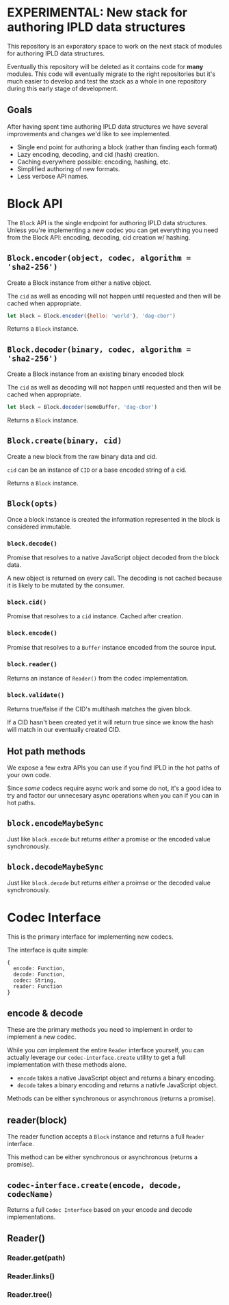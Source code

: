 # EXPERIMENTAL: New stack for authoring IPLD data structures

This repository is an exporatory space to work on the next stack of modules for authoring
IPLD data structures.

Eventually this repository will be deleted as it contains code for **many** modules. This
code will eventually migrate to the right repositories but it's much easier to develop
and test the stack as a whole in one repository during this early stage of development.

## Goals

After having spent time authoring IPLD data structures we have several improvements and
changes we'd like to see implemented.

* Single end point for authoring a block (rather than finding each format)
* Lazy encoding, decoding, and cid (hash) creation.
* Caching everywhere possible: encoding, hashing, etc.
* Simplified authoring of new formats.
* Less verbose API names.

# Block API

The `Block` API is the single endpoint for authoring IPLD data structures. Unless you're
implementing a new codec you can get everything you need from the Block API: encoding, 
decoding, cid creation w/ hashing.

## `Block.encoder(object, codec, algorithm = 'sha2-256')`

Create a Block instance from either a native object.

The `cid` as well as encoding will not happen until requested
and then will be cached when appropriate.

```javascript
let block = Block.encoder({hello: 'world'}, 'dag-cbor')
```

Returns a `Block` instance.

## `Block.decoder(binary, codec, algorithm = 'sha2-256')`

Create a Block instance from an existing binary encoded block

The `cid` as well as decoding will not happen until requested
and then will be cached when appropriate.

```javascript
let block = Block.decoder(someBuffer, 'dag-cbor')
```

Returns a `Block` instance.

## `Block.create(binary, cid)`

Create a new block from the raw binary data and cid.

`cid` can be an instance of `CID` or a base encoded string of a cid.

Returns a `Block` instance.

## `Block(opts)`

Once a block instance is created the information represented in the block is considered
immutable.

### `block.decode()`

Promise that resolves to a native JavaScript object decoded from the block data.

A new object is returned on every call. The decoding is not cached because it is
likely to be mutated by the consumer.

### `block.cid()`

Promise that resolves to a `cid` instance. Cached after creation.

### `block.encode()`

Promise that resolves to a `Buffer` instance encoded from the source input.

### `block.reader()`

Returns an instance of `Reader()` from the codec implementation.

### `block.validate()`

Returns true/false if the CID's multihash matches the given block.

If a CID hasn't been created yet it will return true since we know the hash will
match in our eventually created CID.

## Hot path methods

We expose a few extra APIs you can use if you find IPLD in the hot paths of your own code.

Since *some* codecs require async work and some do not, it's a good idea to try and factor
our unnecesary async operations when you can if you can in hot paths.

## `block.encodeMaybeSync`

Just like `block.encode` but returns *either* a promise or the encoded value synchronously.

## `block.decodeMaybeSync`

Just like `block.decode` but returns *either* a proimse or the decoded value synchronously.

# Codec Interface

This is the primary interface for implementing new codecs.

The interface is quite simple:

```
{
  encode: Function,
  decode: Function,
  codec: String,
  reader: Function
}
```

## encode & decode

These are the primary methods you need to implement in order to implement a new codec.

While you *can* implement the entire `Reader` interface yourself, you can actually leverage 
our `codec-interface.create` utility to get a full implementation with these methods alone.

* `encode` takes a native JavaScript object and returns a binary encoding.
* `decode` takes a binary encoding and returns a nativfe JavaScript object.

Methods can be either synchronous or asynchronous (returns a promise).

## reader(block)

The reader function accepts a `Block` instance and returns a full `Reader` interface.

This method can be either synchronous or asynchronous (returns a promise).

## `codec-interface.create(encode, decode, codecName)`

Returns a full `Codec Interface` based on your encode and decode implementations.

## Reader()

### Reader.get(path)

### Reader.links()

### Reader.tree()


